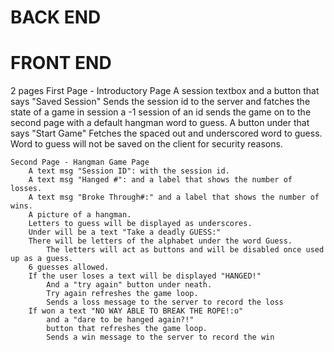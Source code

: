 # BACK END

# FRONT END
2 pages
    First Page - Introductory Page
        A session textbox and a button that says "Saved Session"
            Sends the session id to the server and fatches the state of a game in session
            a -1 session of an id sends the game on to the second page with a default
                hangman word to guess.
        A button under that says "Start Game"
            Fetches the spaced out and underscored word to guess.
            Word to guess will not be saved on the client for security reasons.
        
    Second Page - Hangman Game Page
        A text msg "Session ID": with the session id.
        A text msg "Hanged #": and a label that shows the number of losses.
        A text msg "Broke Through#:" and a label that shows the number of wins.
        A picture of a hangman.
        Letters to guess will be displayed as underscores.
        Under will be a text "Take a deadly GUESS:"
        There will be letters of the alphabet under the word Guess. 
            The letters will act as buttons and will be disabled once used up as a guess.
        6 guesses allowed. 
        If the user loses a text will be displayed "HANGED!"
            And a "try again" button under neath.
            Try again refreshes the game loop.
            Sends a loss message to the server to record the loss
        If won a text "NO WAY ABLE TO BREAK THE ROPE!:o"
            and a "dare to be hanged again?!" 
            button that refreshes the game loop.
            Sends a win message to the server to record the win